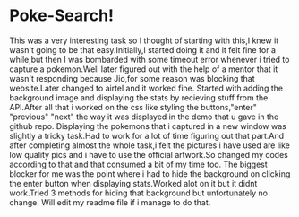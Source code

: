 # Poke-Search!
This was a very interesting task so I thought of starting with this,I knew it wasn't going to be that easy.Initially,I started doing it and it felt fine for a while,but then I was bombarded with some timeout error whenever i tried to capture a pokemon.Well later figured out with the help of a mentor that it wasn't responding because Jio,for some reason was blocking that website.Later changed to airtel and it worked fine.
Started with adding the background image and displaying the stats by recieving stuff from the API.After all that i worked on the css like styling the buttons,"enter" "previous" "next" the way it was displayed in the demo that u gave in the github repo.
Displaying the pokemons that i captured in a new window was slightly a tricky task.Had to work for a lot of time figuring out that part.And after completing almost the whole task,i felt the pictures i have used are like low quality pics and i have to use the official artwork.So changed my codes according to that and that consumed a bit of my time too.
The biggest blocker for me was the point where i had to hide the background on clicking the enter button when displaying stats.Worked alot on it but it didnt work.Tried 3 methods for hiding that background but unfortunately no change.
Will edit my readme file if i manage to do that.
